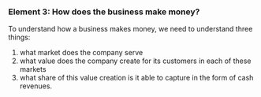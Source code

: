 ### **Element 3: How does the business make money?**

To understand how a business makes money, we need to understand three things:

1. what market does the company serve
2. what value does the company create for its customers in each of these markets
3. what share of this value creation is it able to capture in the form of cash revenues.